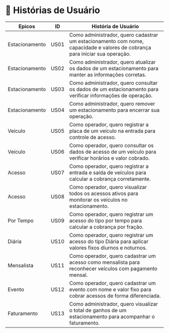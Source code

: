 # 📌 Histórias de Usuário

| Epicos | ID | História de Usuário |
|--------|----|---------------------|
| Estacionamento | US01 | Como administrador, quero cadastrar um estacionamento com nome, capacidade e valores de cobrança para iniciar sua operação. |
| Estacionamento | US02 | Como administrador, quero atualizar os dados de um estacionamento para manter as informações corretas.|
| Estacionamento | US03 | Como administrador, quero consultar os dados de um estacionamento para verificar informações de operação.|
| Estacionamento | US04 | Como administrador, quero remover um estacionamento para encerrar sua operação.|
| Veículo | US05 | Como operador, quero registrar a placa de um veículo na entrada para controle de acesso.|
| Veículo | US06 | Como operador, quero consultar os dados de acesso de um veículo para verificar horários e valor cobrado.|
| Acesso | US07 | Como operador, quero registrar a entrada e saída de veículos para calcular a cobrança corretamente.|
| Acesso | US08 | Como operador, quero visualizar todos os acessos ativos para monitorar os veículos no estacionamento.|
| Por Tempo | US09 | Como operador, quero registrar um acesso do tipo por tempo para calcular a cobrança por fração.|
| Diária | US10 | Como operador, quero registrar um acesso do tipo Diária para aplicar valores fixos diurnos e noturnos.|
| Mensalista | US11 | Como operador, quero cadastrar um acesso como mensalista para reconhecer veículos com pagamento mensal.|
| Evento | US12 | Como operador, quero cadastrar um evento com nome e valor fixo para cobrar acessos de forma diferenciada.|
| Faturamento | US13 | Como administrador, quero visualizar o total de ganhos de um estacionamento para acompanhar o faturamento.|
